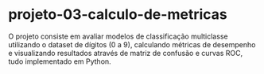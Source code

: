 # projeto-03-calculo-de-metricas
O projeto consiste em avaliar modelos de classificação multiclasse utilizando o dataset de dígitos (0 a 9), calculando métricas de desempenho e visualizando resultados através de matriz de confusão e curvas ROC, tudo implementado em Python.
